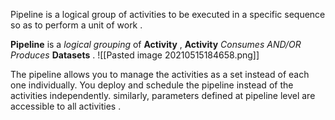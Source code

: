 Pipeline is a logical group of activities to be executed in a specific sequence so as to perform a unit of work .

**Pipeline** is a *logical grouping* of **Activity** , **Activity** *Consumes AND/OR Produces* **Datasets**  .
![[Pasted image 20210515184658.png]]

 The pipeline allows you to manage the activities as a set instead of each one individually. You deploy and schedule the pipeline instead of the activities independently. similarly, parameters defined at pipeline level are accessible to all activities .